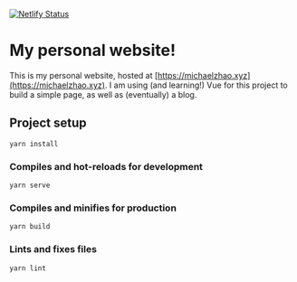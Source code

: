 [![Netlify Status](https://api.netlify.com/api/v1/badges/bec689cd-c78b-40ca-8a54-d7e7e3c10103/deploy-status)](https://app.netlify.com/sites/michaelzhao/deploys)

# My personal website!

This is my personal website, hosted at [https://michaelzhao.xyz](https://michaelzhao.xyz). I am using (and learning!) Vue for this project to build a simple page, as well as (eventually) a blog.

## Project setup
```
yarn install
```

### Compiles and hot-reloads for development
```
yarn serve
```

### Compiles and minifies for production
```
yarn build
```

### Lints and fixes files
```
yarn lint
```
